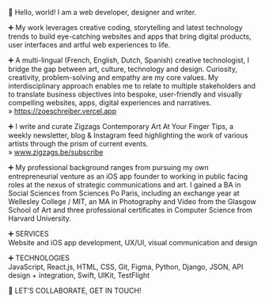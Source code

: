 👋  Hello, world! I am a web developer, designer and writer. 

➕  My work leverages creative coding, storytelling and latest technology trends to build eye-catching websites and apps that bring digital products, user interfaces and artful web experiences to life.  

➕ A multi-lingual (French, English, Dutch, Spanish) creative technologist, I bridge the gap between art, culture, technology and design. Curiosity, creativity, problem-solving and empathy are my core values. My interdisciplinary approach enables me to relate to multiple stakeholders and to translate business objectives into bespoke, user-friendly and visually compelling websites, apps, digital experiences and narratives. 
<br/>
» https://zoeschreiber.vercel.app

➕ I write and curate Zigzags Contemporary Art At Your Finger Tips, a weekly newsletter, blog & Instagram feed highlighting the work of various artists through the prism of current events. 
<br/>
» www.zigzags.be/subscribe

➕ My professional background ranges from pursuing my own entrepreneurial venture as an iOS app founder to working in public facing roles at the nexus of strategic communications and art. I gained a BA in Social Sciences from Sciences Po Paris, including an exchange year at Wellesley College / MIT, an MA in Photography and Video from the Glasgow School of Art and three professional certificates in Computer Science from Harvard University.

➕ SERVICES <br/>
Website and iOS app development, UX/UI, visual communication and design

➕ TECHNOLOGIES <br/>
JavaScript, React.js, HTML, CSS, Git, Figma, Python, Django, JSON, API design + integration, Swift, UIKit, TestFlight

🟰 LET’S COLLABORATE, GET IN TOUCH! 
